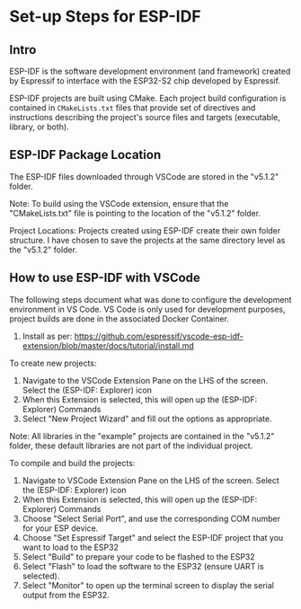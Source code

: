 
# Set-up Steps for ESP-IDF

## Intro
ESP-IDF is the software development environment (and framework) created by Espressif to 
interface with the ESP32-S2 chip developed by Espressif. 

ESP-IDF projects are built using CMake. Each project build configuration is contained in `CMakeLists.txt` files that provide set of directives and instructions describing the project's source files and targets (executable, library, or both).

## ESP-IDF Package Location
The ESP-IDF files downloaded through VSCode are stored in the "v5.1.2" folder.

Note: To build using the VSCode extension, ensure that the "CMakeLists.txt" file is pointing to the location of the "v5.1.2" folder.

Project Locations: Projects created using ESP-IDF create their own folder structure. I have chosen to save the
projects at the same directory level as the "v5.1.2" folder.

## How to use ESP-IDF with VSCode

The following steps document what was done to configure the development environment in VS Code.
VS Code is only used for development purposes, project builds are done in the associated Docker Container.

1. Install as per: https://github.com/espressif/vscode-esp-idf-extension/blob/master/docs/tutorial/install.md

To create new projects:

1. Navigate to the VSCode Extension Pane on the LHS of the screen. Select the (ESP-IDF: Explorer) icon
2. When this Extension is selected, this will open up the (ESP-IDF: Explorer) Commands
3. Select "New Project Wizard" and fill out the options as appropriate.

Note: All libraries in the "example" projects are contained in the "v5.1.2" folder, these default libraries are not part of the individual project.

To compile and build the projects:

1. Navigate to VSCode Extension Pane on the LHS of the screen. Select the (ESP-IDF: Explorer) icon
2. When this Extension is selected, this will open up the (ESP-IDF: Explorer) Commands
3. Choose "Select Serial Port", and use the corresponding COM number for your ESP device.
4. Choose "Set Espressif Target" and select the ESP-IDF project that you want to load to the ESP32
5. Select "Build" to prepare your code to be flashed to the ESP32
6. Select "Flash" to load the software to the ESP32 (ensure UART is selected).
7. Select "Monitor" to open up the terminal screen to display the serial output from the ESP32.